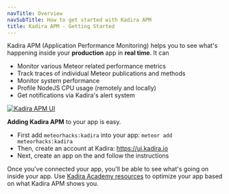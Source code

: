 ```yaml
---
navTitle: Overview
navSubTitle: How to get started with Kadira APM
title: Kadira APM - Getting Started
---
```


Kadira APM (Application Performance Monitoring) helps you to see what's happening inside your **production** app in **real time**. It can

* Monitor various Meteor related performance metrics 
* Track traces of individual Meteor publications and methods
* Monitor system performance
* Profile NodeJS CPU usage (remotely and locally)
* Get notifications via Kadira's alert system

[![Kadira APM UI](https://cldup.com/aUSCtHP9El.png)](https://ui.kadira.io)

**Adding Kadira APM** to your app is easy.

* First add `meteorhacks:kadira` into your app: `meteor add meteorhacks:kadira`
* Then, create an account at Kadira: <https://ui.kadira.io>
* Next, create an app on the and follow the instructions

Once you've connected your app, you'll be able to see what's going on inside your app. Use [Kadira Academy resources](/platform/kadira-academy/overview) to optimize your app based on what Kadira APM shows you.
